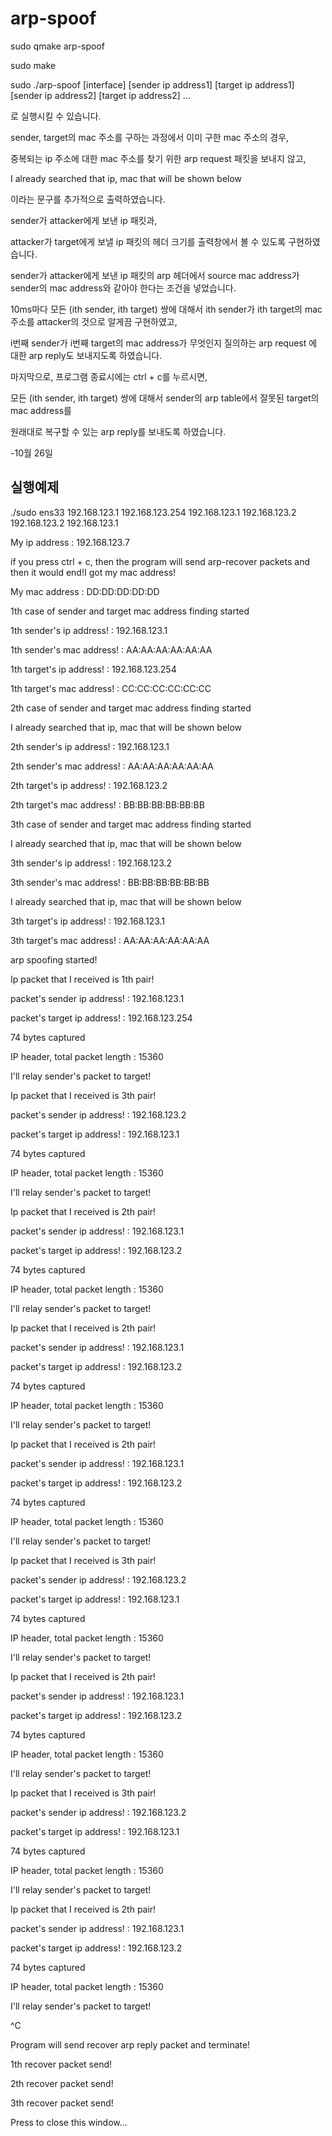 # arp-spoof

sudo qmake arp-spoof

sudo make

sudo ./arp-spoof [interface] [sender ip address1] [target ip address1] [sender ip address2] [target ip address2] ...

로 실행시킬 수 있습니다.


sender, target의 mac 주소를 구하는 과정에서 이미 구한 mac 주소의 경우, 

중복되는 ip 주소에 대한 mac 주소를 찾기 위한 arp request 패킷을 보내지 않고,

I already searched that ip, mac that will be shown below

이라는 문구를 추가적으로 출력하였습니다.



sender가 attacker에게 보낸 ip 패킷과,

attacker가 target에게 보낼 ip 패킷의 헤더 크기를 출력창에서 볼 수 있도록 구현하였습니다.

sender가 attacker에게 보낸 ip 패킷의 arp 헤더에서 source mac address가 sender의 mac address와 같아야 한다는 조건을 넣었습니다.



10ms마다 모든 (ith sender, ith target) 쌍에 대해서 ith sender가 ith target의 mac 주소를 attacker의 것으로 알게끔 구현하였고,

i번째 sender가 i번째 target의 mac address가 무엇인지 질의하는 arp request 에 대한 arp reply도 보내지도록 하였습니다.




마지막으로, 프로그램 종료시에는 ctrl + c를 누르시면,

모든 (ith sender, ith target) 쌍에 대해서 sender의 arp table에서 잘못된 target의 mac address를 

원래대로 복구할 수 있는 arp reply를 보내도록 하였습니다.

-10월 26일

## 실행예제

./sudo ens33 192.168.123.1 192.168.123.254 192.168.123.1 192.168.123.2 192.168.123.2 192.168.123.1

My ip address : 192.168.123.7

if you press ctrl + c, then the program will send arp-recover packets and then it would end!I got my mac address!

My mac address : DD:DD:DD:DD:DD

1th case of sender and target mac address finding started



1th sender's ip  address!	: 192.168.123.1

1th sender's mac address!	: AA:AA:AA:AA:AA:AA





1th target's ip  address!	: 192.168.123.254

1th target's mac address!	: CC:CC:CC:CC:CC:CC



2th case of sender and target mac address finding started



I already searched that ip, mac that will be shown below



2th sender's ip  address!	: 192.168.123.1

2th sender's mac address!	: AA:AA:AA:AA:AA:AA





2th target's ip  address!	: 192.168.123.2

2th target's mac address!	: BB:BB:BB:BB:BB:BB



3th case of sender and target mac address finding started



I already searched that ip, mac that will be shown below



3th sender's ip  address!	: 192.168.123.2

3th sender's mac address!	: BB:BB:BB:BB:BB:BB





I already searched that ip, mac that will be shown below



3th target's ip  address!	: 192.168.123.1

3th target's mac address!	: AA:AA:AA:AA:AA:AA





arp spoofing started!



Ip packet that I received is 1th pair!

packet's sender ip  address!	: 192.168.123.1

packet's target ip  address!	: 192.168.123.254

74 bytes captured

IP header, total packet length : 15360



I'll relay sender's packet to target!



Ip packet that I received is 3th pair!

packet's sender ip  address!	: 192.168.123.2

packet's target ip  address!	: 192.168.123.1

74 bytes captured

IP header, total packet length : 15360



I'll relay sender's packet to target!



Ip packet that I received is 2th pair!

packet's sender ip  address!	: 192.168.123.1

packet's target ip  address!	: 192.168.123.2

74 bytes captured

IP header, total packet length : 15360



I'll relay sender's packet to target!



Ip packet that I received is 2th pair!

packet's sender ip  address!	: 192.168.123.1

packet's target ip  address!	: 192.168.123.2

74 bytes captured

IP header, total packet length : 15360



I'll relay sender's packet to target!



Ip packet that I received is 2th pair!

packet's sender ip  address!	: 192.168.123.1

packet's target ip  address!	: 192.168.123.2

74 bytes captured

IP header, total packet length : 15360



I'll relay sender's packet to target!



Ip packet that I received is 3th pair!

packet's sender ip  address!	: 192.168.123.2

packet's target ip  address!	: 192.168.123.1

74 bytes captured

IP header, total packet length : 15360



I'll relay sender's packet to target!



Ip packet that I received is 2th pair!

packet's sender ip  address!	: 192.168.123.1

packet's target ip  address!	: 192.168.123.2

74 bytes captured

IP header, total packet length : 15360



I'll relay sender's packet to target!



Ip packet that I received is 3th pair!

packet's sender ip  address!	: 192.168.123.2

packet's target ip  address!	: 192.168.123.1

74 bytes captured

IP header, total packet length : 15360



I'll relay sender's packet to target!



Ip packet that I received is 2th pair!

packet's sender ip  address!	: 192.168.123.1

packet's target ip  address!	: 192.168.123.2

74 bytes captured

IP header, total packet length : 15360



I'll relay sender's packet to target!

^C



Program will send recover arp reply packet and terminate!

1th recover packet send!

2th recover packet send!

3th recover packet send!

Press <RETURN> to close this window...


